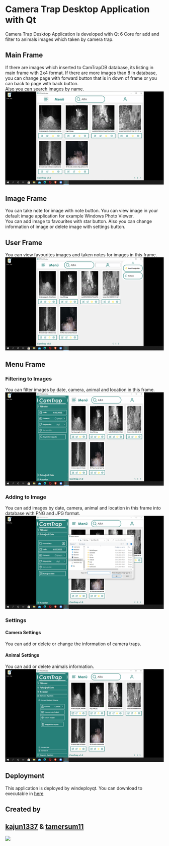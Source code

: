# Camera Trap Desktop Application with Qt
Camera Trap Desktop Application is developed with Qt 6 Core for add and filter to animals images which taken by camera trap.

## Main Frame
If there are images which inserted to CamTrapDB database, its listing in main frame with 2x4 format. If there are more images than 8 in database, you can change page with forward button that is in down of frame or you can back to page with back button.
</br > Also you can search images by name.
</br > ![Main Frame](/images/CamTrap1.PNG)

## Image Frame
You can take note for image with note button. You can view image in your default image application for example Windows Photo Viewer.
</br > You can add image to favourites with star button. Also you can change information of image or delete image with settings button.

## User Frame
You can view favourites images and taken notes for images in this frame.
</br > ![User Frame](/images/CamTrap2.PNG)

## Menu Frame
### Filtering to Images
You can filter images by date, camera, animal and location in this frame.
</br > ![User Frame](/images/CamTrap3.PNG)

### Adding to Image
You can add images by date, camera, animal and location in this frame into database with PNG and JPG format. 
</br > ![User Frame](/images/CamTrap4.PNG)

### Settings
#### Camera Settings
You can add or delete or change the information of camera traps.
#### Animal Settings
You can add or delete animals information.
</br > ![User Frame](/images/CamTrap5.PNG)

## Deployment
This application is deployed by windeployqt. You can download to executable in [here](https://disk.yandex.com.tr/d/uuS4T98_Q81aXw)

## Created by

## **[kajun1337](https://github.com/kajun1337 "kajun1337") &  [tamersum11](https://github.com/tamersum11 "tamersum11")**
![](https://img.shields.io/github/release/pandao/editor.md.svg)
